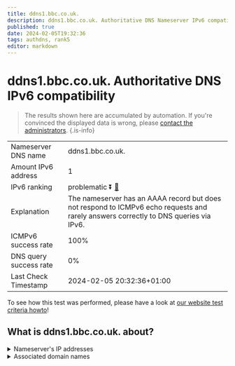 ```yaml
---
title: ddns1.bbc.co.uk.
description: ddns1.bbc.co.uk. Authoritative DNS Nameserver IPv6 compatibility
published: true
date: 2024-02-05T19:32:36
tags: authdns, rank5
editor: markdown
---
```


# ddns1.bbc.co.uk. Authoritative DNS IPv6 compatibility

> The results shown here are accumulated by automation. If you're convinced the displayed data is wrong, please [contact the administrators](/howto/chat). 
{.is-info}




|   |   |
| - | - |
| Nameserver DNS name | ddns1.bbc.co.uk.
| Amount IPv6 address | 1
| IPv6 ranking | problematic :arrow_double_down: [🔗](/howto/ranking) |
| Explanation | The nameserver has an AAAA record but does not respond to ICMPv6 echo requests and rarely answers correctly to DNS queries via IPv6. |
| ICMPv6 success rate | 100%|
| DNS query success rate | 0% |
| Last Check Timestamp | 2024-02-05 20:32:36+01:00 |

To see how this test was performed, please have a look at [our website test criteria howto](/howto/testcriteria/authdns)!


## What is ddns1.bbc.co.uk. about?




<details>
<summary>Nameserver's IP addresses</summary>

2607:f740:e04e:4::1

</details>



<details>
<summary>Associated domain names</summary>

www.bbc.com

www.bbc.co.uk

</details>
